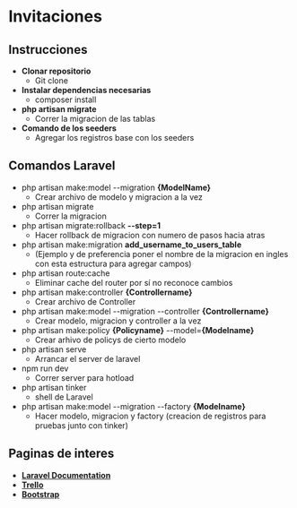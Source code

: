 
# Invitaciones


## Instrucciones

- **Clonar repositorio**
    - Git clone
- **Instalar dependencias necesarias**
    - composer install
- **php artisan migrate**
    - Correr la migracion de las tablas
- **Comando de los seeders**
    - Agregar los registros base con los seeders
## Comandos Laravel

- php artisan make:model --migration **{ModelName}**
    - Crear archivo de modelo y migracion a la vez
-  php artisan migrate
    - Correr la migracion
-  php artisan migrate:rollback **--step=1**
    - Hacer rollback de migracion con numero de pasos hacia atras
-  php artisan make:migration **add_username_to_users_table**
    - (Ejemplo y de preferencia poner el nombre de la migracion en ingles con esta estructura para agregar campos)
- php artisan route:cache
    - Eliminar cache del router por sí no reconoce cambios
- php artisan make:controller **{Controllername}**
    - Crear archivo de Controller
- php artisan make:model --migration --controller **{Controllername}**
    - Crear modelo, migracion y controller a la vez
- php artisan make:policy **{Policyname}** --model=**{Modelname}**
    - Crear arhivo de policys de cierto modelo
- php artisan serve
    - Arrancar el server de laravel
- npm run dev
    - Correr server para hotload
- php artisan tinker
    - shell de Laravel
- php artisan make:model --migration --factory **{Modelname}**
    - Hacer modelo, migracion y factory (creacion de registros para pruebas junto con tinker)

## Paginas de interes

- **[Laravel Documentation](https://laravel.com/docs/9.x)**
- **[Trello](https://trello.com/b/HrYki7FI/invitaciones)**
- **[Bootstrap](https://getbootstrap.com/docs/5.2/getting-started/introduction/)**